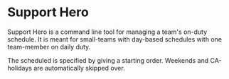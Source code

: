 Support Hero
============

Support Hero is a command line tool for managing a team's on-duty schedule. It is meant for small-teams with day-based schedules with one team-member on daily duty.

The scheduled is specified by giving a starting order. Weekends and CA-holidays are automatically skipped over.

